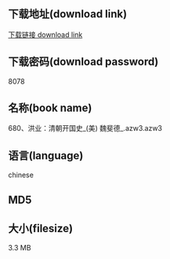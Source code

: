 ## 下载地址(download link)
[下载链接 download link](https://voluble-croquembouche-d321dc.netlify.app/?s=680%E3%80%81%E6%B4%AA%E4%B8%9A%EF%BC%9A%E6%B8%85%E6%9C%9D%E5%BC%80%E5%9B%BD%E5%8F%B2_%28%E7%BE%8E%29+%E9%AD%8F%E6%96%90%E5%BE%B7_.azw3)

## 下载密码(download password)
8078

## 名称(book name)
680、洪业：清朝开国史_(美) 魏斐德_.azw3.azw3

## 语言(language)
chinese

## MD5


## 大小(filesize)
3.3 MB
